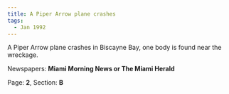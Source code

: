 ```yaml
---  
title: A Piper Arrow plane crashes  
tags:  
  - Jan 1992  
---  
```

  
A Piper Arrow plane crashes in Biscayne Bay, one body is found near the wreckage.  
  
Newspapers: **Miami Morning News or The Miami Herald**  
  
Page: **2**, Section: **B** 
